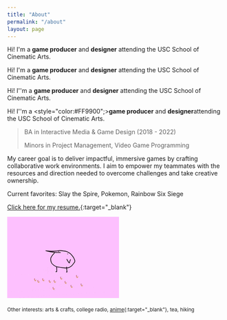 ```yaml
---
title: "About"
permalink: "/about"
layout: page
---
```


Hi! I'm a <orange>**game producer**</orange> and **designer** attending the USC School of Cinematic Arts.
 
Hi! I'm a **game producer** and **designer** attending the USC School of Cinematic Arts.
 
Hi! I''m a <orange>**game producer**</orange> and <green>**designer**</green> attending the USC School of Cinematic Arts.
 
Hi! I''m a <style="color:#FF9900";>**game producer** and **designer**</style>attending the USC School of Cinematic Arts.

> BA in Interactive Media & Game Design (2018 - 2022)
> 
> Minors in Project Management, Video Game Programming
 
My career goal is to deliver impactful, immersive games by crafting collaborative work environments. I aim to empower my teammates with the resources and direction needed to overcome challenges and take creative ownership.


Current favorites: Slay the Spire, Pokemon, Rainbow Six Siege
 
[Click here for my resume.](https://www.linkedin.com/in/michelleliu6/){:target="_blank"}
 
![flamingo gif](/assets/images/kero.gif)
 
<small>Other interests: arts & crafts, college radio, [anime](https://anilist.co/user/KeroMichelle/){:target="_blank"}, tea, hiking</small>